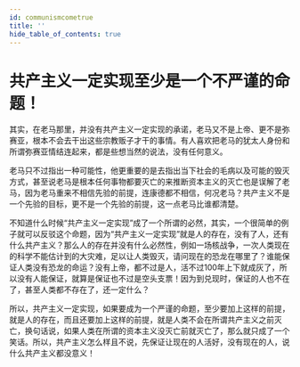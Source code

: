 ```yaml
---
id: communismcometrue
title: ''
hide_table_of_contents: true
---
```


# 共产主义一定实现至少是一个不严谨的命题！

其实，在老马那里，并没有共产主义一定实现的承诺，老马又不是上帝、更不是弥赛亚，根本不会去干出这些宗教贩子才干的事情。有人喜欢把老马的犹太人身份和所谓弥赛亚情结连起来，都是些想当然的说法，没有任何意义。

老马只不过指出一种可能性，他更重要的是去指出当下社会的毛病以及可能的毁灭方式，甚至说老马是根本任何事物都要灭亡的来推断资本主义的灭亡也是误解了老马，因为老马重来不相信先验的前提，连康德都不相信，何况老马？共产主义不是一个先验的目标，更不是一个先验的前提，这一点老马比谁都清楚。

不知道什么时候“共产主义一定实现”成了一个所谓的必然，其实，一个很简单的例子就可以反驳这个命题，因为“共产主义一定实现”就是人的存在，没有了人，还有什么共产主义？那么人的存在并没有什么必然性，例如一场核战争，一次人类现在的科学不能估计到的大灾难，足以让人类毁灭，请问现在的恐龙在哪里了？谁能保证人类没有恐龙的命运？没有上帝，都不过是人，活不过100年上下就成灰了，所以没有人能保证，就算是保证也不过是空头支票！因为到兑现时，保证的人也不在了，甚至人类都不存在了，还一定什么？

所以，共产主义一定实现，如果要成为一个严谨的命题，至少要加上这样的前提，就是人的存在，而且还要加上这样的前提，就是人类不会在所谓共产主义之前灭亡，换句话说，如果人类在所谓的资本主义没灭亡前就灭亡了，那么就只成了一个笑话。所以，共产主义怎么样且不说，先保证让现在的人活好，没有现在的人，说什么共产主义都没意义！